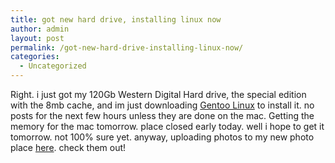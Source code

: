 ```yaml
---
title: got new hard drive, installing linux now
author: admin
layout: post
permalink: /got-new-hard-drive-installing-linux-now/
categories:
  - Uncategorized
---
```

Right. i just got my 120Gb Western Digital Hard drive, the special edition with the 8mb cache, and im just downloading [Gentoo Linux][1] to install it. no posts for the next few hours unless they are done on the mac. Getting the memory for the mac tomorrow. place closed early today. well i hope to get it tomorrow. not 100% sure yet. anyway, uploading photos to my new photo place [here][2]. check them out!

 [1]: http://www.gentoo.org
 [2]: http://lotas.fotopic.net